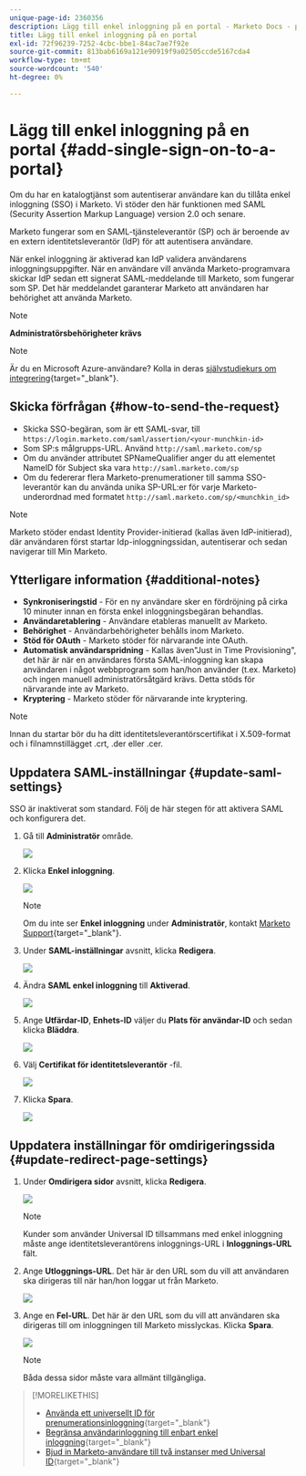 ```yaml
---
unique-page-id: 2360356
description: Lägg till enkel inloggning på en portal - Marketo Docs - produktdokumentation
title: Lägg till enkel inloggning på en portal
exl-id: 72f96239-7252-4cbc-bbe1-84ac7ae7f92e
source-git-commit: 813bab6169a121e90919f9a02505ccde5167cda4
workflow-type: tm+mt
source-wordcount: '540'
ht-degree: 0%

---
```


# Lägg till enkel inloggning på en portal {#add-single-sign-on-to-a-portal}

Om du har en katalogtjänst som autentiserar användare kan du tillåta enkel inloggning (SSO) i Marketo. Vi stöder den här funktionen med SAML (Security Assertion Markup Language) version 2.0 och senare.

Marketo fungerar som en SAML-tjänsteleverantör (SP) och är beroende av en extern identitetsleverantör (IdP) för att autentisera användare.

När enkel inloggning är aktiverad kan IdP validera användarens inloggningsuppgifter. När en användare vill använda Marketo-programvara skickar IdP sedan ett signerat SAML-meddelande till Marketo, som fungerar som SP. Det här meddelandet garanterar Marketo att användaren har behörighet att använda Marketo.

>[!NOTE]
>
>**Administratörsbehörigheter krävs**

>[!NOTE]
>
>Är du en Microsoft Azure-användare? Kolla in deras [självstudiekurs om integrering](https://azure.microsoft.com/en-us/documentation/articles/active-directory-saas-marketo-tutorial/){target=&quot;_blank&quot;}.

## Skicka förfrågan {#how-to-send-the-request}

* Skicka SSO-begäran, som är ett SAML-svar, till `https://login.marketo.com/saml/assertion/<your-munchkin-id>`
* Som SP:s målgrupps-URL. Använd `http://saml.marketo.com/sp`
* Om du använder attributet SPNameQualifier anger du att elementet NameID för Subject ska vara `http://saml.marketo.com/sp`
* Om du federerar flera Marketo-prenumerationer till samma SSO-leverantör kan du använda unika SP-URL:er för varje Marketo-underordnad med formatet `http://saml.marketo.com/sp/<munchkin_id>`

>[!NOTE]
>
>Marketo stöder endast Identity Provider-initierad (kallas även IdP-initierad), där användaren först startar Idp-inloggningssidan, autentiserar och sedan navigerar till Min Marketo.

## Ytterligare information {#additional-notes}

* **Synkroniseringstid** - För en ny användare sker en fördröjning på cirka 10 minuter innan en första enkel inloggningsbegäran behandlas.
* **Användaretablering** - Användare etableras manuellt av Marketo.
* **Behörighet** - Användarbehörigheter behålls inom Marketo.
* **Stöd för OAuth** - Marketo stöder för närvarande inte OAuth.
* **Automatisk användarspridning** - Kallas även&quot;Just in Time Provisioning&quot;, det här är när en användares första SAML-inloggning kan skapa användaren i något webbprogram som han/hon använder (t.ex. Marketo) och ingen manuell administratörsåtgärd krävs. Detta stöds för närvarande inte av Marketo.
* **Kryptering** - Marketo stöder för närvarande inte kryptering.

>[!NOTE]
>
>Innan du startar bör du ha ditt identitetsleverantörscertifikat i X.509-format och i filnamnstillägget .crt, .der eller .cer.

## Uppdatera SAML-inställningar {#update-saml-settings}

SSO är inaktiverat som standard. Följ de här stegen för att aktivera SAML och konfigurera det.

1. Gå till **Administratör** område.

   ![](assets/add-single-sign-on-to-a-portal-1.png)

1. Klicka **Enkel inloggning**.

   ![](assets/add-single-sign-on-to-a-portal-2.png)

   >[!NOTE]
   >
   >Om du inte ser **Enkel inloggning** under **Administratör**, kontakt [Marketo Support](https://nation.marketo.com/t5/Support/ct-p/Support){target=&quot;_blank&quot;}.

1. Under **SAML-inställningar** avsnitt, klicka **Redigera**.

   ![](assets/add-single-sign-on-to-a-portal-3.png)

1. Ändra **SAML enkel inloggning** till **Aktiverad**.

   ![](assets/add-single-sign-on-to-a-portal-4.png)

1. Ange **Utfärdar-ID**, **Enhets-ID** väljer du **Plats för användar-ID** och sedan klicka **Bläddra**.

   ![](assets/add-single-sign-on-to-a-portal-5.png)

1. Välj **Certifikat för identitetsleverantör** -fil.

   ![](assets/add-single-sign-on-to-a-portal-6.png)

1. Klicka **Spara**.

   ![](assets/add-single-sign-on-to-a-portal-7.png)

## Uppdatera inställningar för omdirigeringssida {#update-redirect-page-settings}

1. Under **Omdirigera sidor** avsnitt, klicka **Redigera**.

   ![](assets/add-single-sign-on-to-a-portal-8.png)

   >[!NOTE]
   >
   >Kunder som använder Universal ID tillsammans med enkel inloggning måste ange identitetsleverantörens inloggnings-URL i **Inloggnings-URL** fält.

1. Ange **Utloggnings-URL**. Det här är den URL som du vill att användaren ska dirigeras till när han/hon loggar ut från Marketo.

   ![](assets/add-single-sign-on-to-a-portal-9.png)

1. Ange en **Fel-URL**. Det här är den URL som du vill att användaren ska dirigeras till om inloggningen till Marketo misslyckas. Klicka **Spara**.

   ![](assets/add-single-sign-on-to-a-portal-10.png)

   >[!NOTE]
   >
   >Båda dessa sidor måste vara allmänt tillgängliga.

>[!MORELIKETHIS]
>
>* [Använda ett universellt ID för prenumerationsinloggning](/help/marketo/product-docs/administration/settings/using-a-universal-id-for-subscription-login.md){target=&quot;_blank&quot;}
>* [Begränsa användarinloggning till enbart enkel inloggning](/help/marketo/product-docs/administration/additional-integrations/restrict-user-login-to-sso-only.md){target=&quot;_blank&quot;}
>* [Bjud in Marketo-användare till två instanser med Universal ID](https://nation.marketo.com/t5/Knowledgebase/Inviting-Marketo-Users-to-Two-Instances-with-Universal-ID-UID/ta-p/251122){target=&quot;_blank&quot;}

